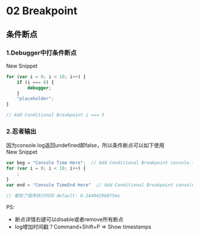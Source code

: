 # 02 Breakpoint

## 条件断点

### 1.Debugger中打条件断点

New Snippet

```javascript
for (var i = 0; i < 10; i++) {
    if (i === 6) {
        debugger;
    }
    "placeholder"; 
}

// Add Conditional Breakpoint i === 5
```

### 2.忍者输出

因为console.log返回undefined即false，所以条件断点可以如下使用  
New Snippet

```javascript
var beg = "Console Time Here";  // Add Conditional Breakpoint console.time()
for (var i = 0; i < 10; i++) {
    ; 
}
var end = "Console TimeEnd Here"  // Add Conditional Breakpoint console.timeEnd()

// 拿到了程序执行时间 default: 0.14404296875ms
```

PS:

* 断点详情右键可以disable或者remove所有断点
* log增加时间戳？Command+Shift+P =&gt; Show timestamps

